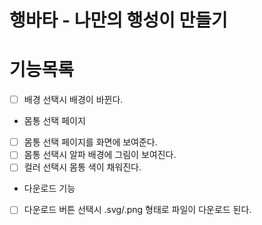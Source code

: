 # 행바타 - 나만의 행성이 만들기

# 기능목록

- [ ] 배경 선택시 배경이 바뀐다.
- 몸통 선택 페이지
- [ ] 몸통 선택 페이지를 화면에 보여준다.
- [ ] 몸통 선택시 알파 배경에 그림이 보여진다.
- [ ] 컬러 선택시 몸통 색이 채워진다.
- 다운로드 기능
- [ ] 다운로드 버튼 선택시 .svg/.png 형태로 파일이 다운로드 된다.
